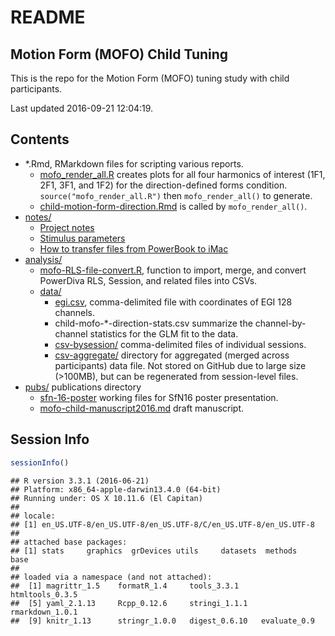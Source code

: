 # README

## Motion Form (MOFO) Child Tuning

This is the repo for the Motion Form (MOFO) tuning study with child participants.

Last updated 2016-09-21 12:04:19.

## Contents

- *.Rmd, RMarkdown files for scripting various reports.
    - [mofo_render_all.R](mofo_render_all.R) creates plots for all four harmonics of interest (1F1, 2F1, 3F1, and 1F2) for the direction-defined forms condition. `source("mofo_render_all.R")` then `mofo_render_all()` to generate.
    - [child-motion-form-direction.Rmd](child-motion-form-direction.Rmd) is called by `mofo_render_all()`.
- [notes/](notes/)
    - [Project notes](notes/project-notes-mofo-child-tuning.md)
    - [Stimulus parameters](notes/mofo-child-tuning-parameters.md)
    - [How to transfer files from PowerBook to iMac](connect_PowerBook2iMac.md)
- [analysis/](analysis/)
    - [mofo-RLS-file-convert.R](analysis/mofo-RLS-file-convert.R), function to import, merge, and convert PowerDiva RLS, Session, and related files into CSVs.
    - [data/](analysis/data/)
        - [egi.csv](analysis/data/egi.csv), comma-delimited file with coordinates of EGI 128 channels.
        - child-mofo-*-direction-stats.csv summarize the channel-by-channel statistics for the GLM fit to the data.
        - [csv-bysession/](analysis/data/csv-bysession/) comma-delimited files of individual sessions.
        - [csv-aggregate/]() directory for aggregated (merged across participants) data file. Not stored on GitHub due to large size (>100MB), but can be regenerated from session-level files.
- [pubs/](pubs/) publications directory
    - [sfn-16-poster](pubs/sfn-16-poster) working files for SfN16 poster presentation.
    - [mofo-child-manuscript2016.md](pubs/mofo-child-manuscript2016.md) draft manuscript.

## Session Info

```r
sessionInfo()
```

```
## R version 3.3.1 (2016-06-21)
## Platform: x86_64-apple-darwin13.4.0 (64-bit)
## Running under: OS X 10.11.6 (El Capitan)
## 
## locale:
## [1] en_US.UTF-8/en_US.UTF-8/en_US.UTF-8/C/en_US.UTF-8/en_US.UTF-8
## 
## attached base packages:
## [1] stats     graphics  grDevices utils     datasets  methods   base     
## 
## loaded via a namespace (and not attached):
##  [1] magrittr_1.5    formatR_1.4     tools_3.3.1     htmltools_0.3.5
##  [5] yaml_2.1.13     Rcpp_0.12.6     stringi_1.1.1   rmarkdown_1.0.1
##  [9] knitr_1.13      stringr_1.0.0   digest_0.6.10   evaluate_0.9
```
